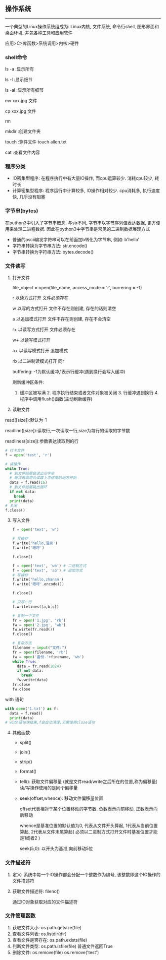 ## 操作系统

---

一个典型的Linux操作系统组成为: Linux内核, 文件系统, 命令行shell, 图形界面和桌面环境, 并包各种工具和应用软件

应用>C>库函数>系统调用>内核>硬件

### shell命令

ls -a :显示所有

ls -l :显示细节

ls -al :显示所有细节

mv xxx.jpg 文件

cp xxx.jpg 文件

rm

mkdir :创建文件夹

touch :穿件文件 touch allen.txt

cat :查看文件内容

### 程序分类

* IO密集型程序: 在程序执行中有大量IO操作, 而cpu运算较少. 消耗cpu较少, 耗时长
* 计算密集型程序: 程序运行中计算较多, IO操作相对较少. cpu消耗多, 执行速度快, 几乎没有阻塞

### 字节串(bytes)

在puthon3中引入了字节串概念, 与str不同, 字节串以字节序列值表达数据, 更方便用来处理二进程数据. 因此在python3中字节串是常见的二进制数据展现方式

* 普通的ascii编发字符串可以在前面加b转化为字节串, 例如: b'hello'
* 字符串转换为字节串方法: str.encode()
* 字节串转换为字符串方法: bytes.decode()

### 文件读写

1. 打开文件

   file_object = open(file_name, access_mode = 'r', burrering = -1)

   r  以读方式打开 文件必须存在

   w 以写的方式打开 文件不存在则创建, 存在的话则清空

   a 以追加模式打开  文件不存在则创建, 存在不会清空

   r+ 以读写方式打开  文件必须存在

   w+ 以读写模式打开

   a+ 以读写模式打开 追加模式

   rb 以二进制读模式打开 同r

   buffering: -1为默认缓冲,1表示行缓冲(遇到换行会写入缓冲)

   刷新缓冲区条件:

   	1. 缓冲区被写满
    	2. 程序执行结束或者文件对象被关闭
    	3. 行缓冲遇到换行
    	4. 程序中调用flush()函数(主动刷新缓存)

2. 读取文件

read([size]):默认为-1

readline([size]):读取行,一次读取一行,size为每行的读取的字节数

readlines([size]):参数表达读取到的行

```python
# 打卡文件
f = open('test', 'r')

# 读操作
while True:
  # 到文件结尾会读出空字串
  # 每次再调用会读取上次结束的地方开始
  data = f.read(16)
  # 到文件结尾跳出循环
  if not data:
    break
  print(data)
# 关闭
f.close()
```

3. 写入文件

   ```python
   f = open('text', 'w')
   
   # 写操作
   f.write('hello,渣男')
   f.write('嗯哼')
   
   f.close()
   ```

   ```python
   f = open('text', 'wb') # 二进制方式
   f = open('text', 'ab') # 追加方式
   # 写操作
   f.write('hello,zhanan')
   f.write('嗯哼'.encode())
   
   f.close()
   ```

   ```python
   # 只写一行
   f.writelines([a,b,c])
   ```

   ```python
   # 复制一个文件
   fr = open('1.jpg', 'rb')
   fw = open('2.jpg', 'wb')
   fw.wirte(fr.read())
   f.close()
   
   # 复杂方法
   filename = input("文件:")
   fr = open(filename, 'rb')
   fw = open('备份-'+finename, 'wb')
   while True:
     data = fr.read(1024)
     if not data:
       break
     fw.write(data)
   fr.close
   fw.close
   ```

with 语句

```python
with open('1.txt') as f:
  data = f.read()
  print(data)
# with语句块结束,f会自动清理,无需使用close语句
```



4. 其他函数:

   * split()

   * join()

   * strip()

   * format()

   * tell(): 获取文件偏移量 (就是文件read/write之后所在的位置,称为偏移量) 读/写操作使用的是同个偏移量

   * seek(offset,whence): 移动文件偏移量位置

     offset代表相对于某个位置移动的字节数. 负数表示向前移动, 正数表示向后移动

     whence是基准位置的默认值为0, 代表从文件开头算起, 1代表从当前位置算起, 2代表从文件末尾算起( 必须以二进制方式打开文件时基准位置才能是1或者2 )

     seek(5,0): 以开头为基准,向前移动5位

### 文件描述符

1. 定义: 系统中每一个IO操作都会分配一个整数作为编号, 该整数即这个IO操作的文件描述符

2. 获取文件描述符: fileno()

   通过IO对象获取对应的文件描述符

### 文件管理函数

1. 获取文件大小: os.path.getsize(file)
2. 查看文件列表: os.listdir(dir)
3. 查看文件是否存在: os.path.exists(file)
4. 判断文件类型: os.path.isfile(file) 普通文件返回True
5.  删除文件: os.remove(file)   os.remove('test')